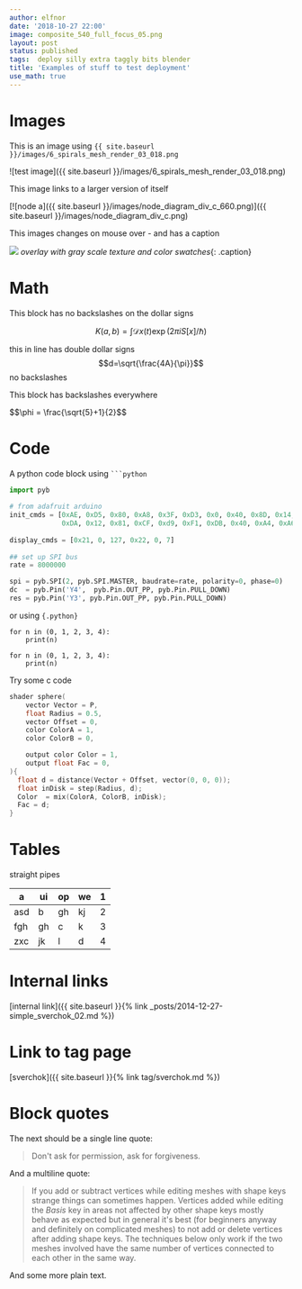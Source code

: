 ```yaml
---
author: elfnor
date: '2018-10-27 22:00'
image: composite_540_full_focus_05.png
layout: post
status: published
tags:  deploy silly extra taggly bits blender
title: 'Examples of stuff to test deployment'
use_math: true
---
```


# Images

This is an image  using 
`{{ site.baseurl }}/images/6_spirals_mesh_render_03_018.png`

![test image]({{ site.baseurl }}/images/6_spirals_mesh_render_03_018.png)

This image links to a larger version of itself

[![node a]({{ site.baseurl }}/images/node_diagram_div_c_660.png)]({{ site.baseurl }}/images/node_diagram_div_c.png)

This images changes on mouse over - and has a caption

<a ><img src="{{ site.baseurl }}/images/overlay_example.png" onmouseover="this.src='{{ site.baseurl }}/images/overlay_example_texture.png'" onmouseout="this.src='{{ site.baseurl }}/images/overlay_example.png'" /></a>
*overlay with gray scale texture and color swatches*{: .caption}


# Math

This block has no backslashes on the dollar signs

$$
K(a,b) = \int \mathcal{D}x(t) \exp(2\pi i S[x]/\hbar)
$$

this in line has double dollar signs $$d=\sqrt{\frac{4A}{\pi}}$$ no backslashes 

This block has backslashes everywhere

\$\$\\phi = \\frac{\\sqrt{5}+1}{2}\$\$

# Code 

A python code block using ` ```python `

```python
import pyb
             
# from adafruit arduino
init_cmds = [0xAE, 0xD5, 0x80, 0xA8, 0x3F, 0xD3, 0x0, 0x40, 0x8D, 0x14, 0x20, 0x00, 0xA1, 0xC8,
             0xDA, 0x12, 0x81, 0xCF, 0xd9, 0xF1, 0xDB, 0x40, 0xA4, 0xA6, 0xAF]
              
display_cmds = [0x21, 0, 127, 0x22, 0, 7]
              
## set up SPI bus              
rate = 8000000

spi = pyb.SPI(2, pyb.SPI.MASTER, baudrate=rate, polarity=0, phase=0)
dc  = pyb.Pin('Y4',  pyb.Pin.OUT_PP, pyb.Pin.PULL_DOWN)
res = pyb.Pin('Y3', pyb.Pin.OUT_PP, pyb.Pin.PULL_DOWN)
```

or using `{.python}`


```{.python}
for n in (0, 1, 2, 3, 4):
    print(n)
```


~~~{.python}
for n in (0, 1, 2, 3, 4):
    print(n)
~~~

Try some c code

```c
shader sphere(
    vector Vector = P,    
    float Radius = 0.5,
    vector Offset = 0,
    color ColorA = 1,
    color ColorB = 0,

    output color Color = 1,
    output float Fac = 0,
){
  float d = distance(Vector + Offset, vector(0, 0, 0));
  float inDisk = step(Radius, d);
  Color  = mix(ColorA, ColorB, inDisk);
  Fac = d;
}
```

# Tables

straight pipes

| a   | ui | op | we | 1 |
|-----|----|----|----|---|
| asd | b  | gh | kj | 2 |
| fgh | gh | c  | k  | 3 |
| zxc | jk | l  | d  | 4 |



# Internal links

[internal link]({{ site.baseurl }}{% link _posts/2014-12-27-simple_sverchok_02.md %})

# Link to tag page

[sverchok]({{ site.baseurl }}{% link tag/sverchok.md %})

# Block quotes

The next should be a single line quote:

> Don't ask for permission, ask for forgiveness.

And a multiline quote:

> If you add or subtract vertices while editing meshes with shape keys strange things can sometimes happen. Vertices added while editing the *Basis* key in areas not affected by other shape keys mostly behave as expected but in general it\'s best (for beginners anyway and definitely on complicated meshes) to not add or delete vertices after adding shape keys. The techniques below only work if the two meshes involved have the same number of vertices connected to each other in the same way.

And some more plain text.